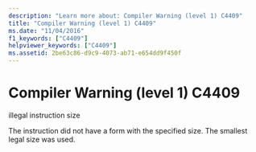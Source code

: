 ```yaml
---
description: "Learn more about: Compiler Warning (level 1) C4409"
title: "Compiler Warning (level 1) C4409"
ms.date: "11/04/2016"
f1_keywords: ["C4409"]
helpviewer_keywords: ["C4409"]
ms.assetid: 2be63c86-d9c9-4073-ab71-e654dd9f450f
---
```

# Compiler Warning (level 1) C4409

illegal instruction size

The instruction did not have a form with the specified size. The smallest legal size was used.
